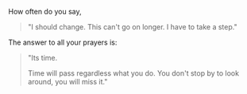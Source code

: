How often do you say,
> "I should change. This can't go on longer. I have to take a step."

The answer to all your prayers is:
> "Its time.
> 
> Time will pass regardless what you do. You don't stop by to look around, you will miss it."

